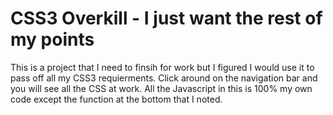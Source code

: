 # CSS3 Overkill - I just want the rest of my points
This is a project that I need to finsih for work but I figured I would use it to pass off all my CSS3 requierments. Click around on the navigation bar and you will see all the CSS at work. All the Javascript in this is 100% my own code except the function at the bottom that I noted.